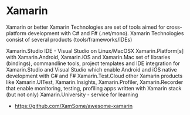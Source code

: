 # Xamarin

Xamarin or better Xamarin Technologies are set of tools aimed for 
cross-platform development with C# and F# (.net/mono).
Xamarin Technologies consist of several products (tools/frameworks/IDEs)

Xamarin.Studio IDE - Visual Studio on Linux/MacOSX
Xamarin.Platform[s] with Xamarin.Android, Xamarin.iOS and Xamarin.Mac set of 
libraries (bindings), commandline tools, project templates and IDE integration 
for Xamarin.Studio and Visual Studio which enable Android and iOS native development 
with C# and F#
Xamarin.Test.Cloud
other Xamarin products like Xamarin.UITest, Xamarin.Insights, Xamarin.Profiler, 
Xamarin.Recorder that enable monitoring, testing, profiling apps written with 
Xamarin stack (but not only)
Xamarin.University - service for learning


*   https://github.com/XamSome/awesome-xamarin